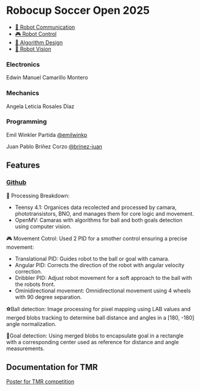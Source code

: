 
# Robocup Soccer Open 2025

- [📁 Robot Communication](Communication/index.md)
- [🎮 Robot Control](Control/index.md)
- [🤖 Algorithm Design](Logic/index.md)
- [📸 Robot Vision](Vision/index.md)

### Electronics

Edwin Manuel Camarillo Montero 

### Mechanics

Angela Leticia Rosales Díaz

### Programming


Emil Winkler Partida [@emilwinkp](https://github.com/emilwinkp)

Juan Pablo Briñez Corzo [@brinez-juan](https://github.com/brinez-juan)

## Features

### [Github](https://github.com/RoBorregos/robocup-soccer-open-2025)

🤖 Processing Breakdown:
- Teensy 4.1: Organices data recolected and processed by camara, phototransistors, BNO, and manages them for core logic and movement. 
- OpenMV: Camaras with algorithms for ball and both goals detection using computer vision.

🎮 Movement Cotrol: Used 2 PID for a smother control ensuring a precise movement:

- Translational PID: Guides robot to the ball or goal with camara.
- Angular PID: Corrects the direction of the robot with angular velocity correction.
- Dribbler PID: Adjust robot movement for a soft approach to the ball with the robots front. 
- Ominidirectional movement: Omnidirectional movement using 4 wheels with 90 degree separation. 

⚽Ball detection: Image processing for pixel mapping using LAB values and merged blobs tracking to determine ball distance and angles in a [180, -180] angle normalization. 

🥅Goal detection: Using merged blobs to encapsulate goal in a rectangle with a corresponding center used as reference for distance and angle measurements. 

## Documentation for TMR

[Poster for TMR competition](https://www.canva.com/design/DAGmp68Unzo/DkLrrPsporc31XkUFyraQg/edit?utm_content=DAGmp68Unzo&utm_campaign=designshare&utm_medium=link2&utm_source=sharebutton)
